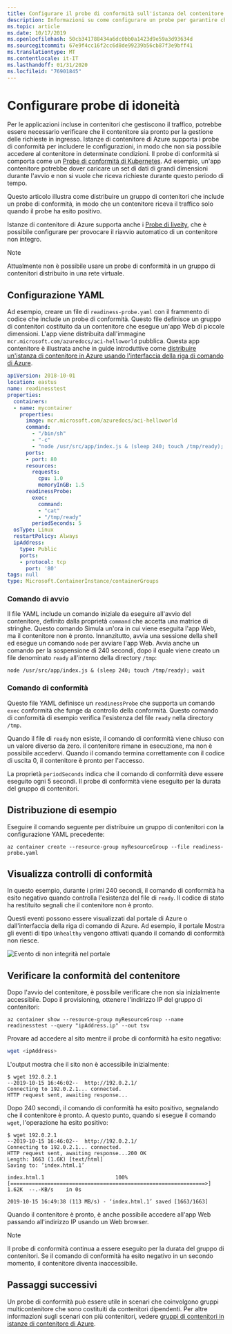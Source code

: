 ```yaml
---
title: Configurare il probe di conformità sull'istanza del contenitore
description: Informazioni su come configurare un probe per garantire che i contenitori nelle istanze di contenitore di Azure ricevano richieste solo quando sono pronte
ms.topic: article
ms.date: 10/17/2019
ms.openlocfilehash: 50cb341788434a6dc0bb0a1423d9e59a3d93634d
ms.sourcegitcommit: 67e9f4cc16f2cc6d8de99239b56cb87f3e9bff41
ms.translationtype: MT
ms.contentlocale: it-IT
ms.lasthandoff: 01/31/2020
ms.locfileid: "76901845"
---
```

# <a name="configure-readiness-probes"></a>Configurare probe di idoneità

Per le applicazioni incluse in contenitori che gestiscono il traffico, potrebbe essere necessario verificare che il contenitore sia pronto per la gestione delle richieste in ingresso. Istanze di contenitore di Azure supporta i probe di conformità per includere le configurazioni, in modo che non sia possibile accedere al contenitore in determinate condizioni. Il probe di conformità si comporta come un [Probe di conformità di Kubernetes](https://kubernetes.io/docs/tasks/configure-pod-container/configure-liveness-readiness-startup-probes/). Ad esempio, un'app contenitore potrebbe dover caricare un set di dati di grandi dimensioni durante l'avvio e non si vuole che riceva richieste durante questo periodo di tempo.

Questo articolo illustra come distribuire un gruppo di contenitori che include un probe di conformità, in modo che un contenitore riceva il traffico solo quando il probe ha esito positivo.

Istanze di contenitore di Azure supporta anche i [Probe di liveity](container-instances-liveness-probe.md), che è possibile configurare per provocare il riavvio automatico di un contenitore non integro.

> [!NOTE]
> Attualmente non è possibile usare un probe di conformità in un gruppo di contenitori distribuito in una rete virtuale.

## <a name="yaml-configuration"></a>Configurazione YAML

Ad esempio, creare un file di `readiness-probe.yaml` con il frammento di codice che include un probe di conformità. Questo file definisce un gruppo di contenitori costituito da un contenitore che esegue un'app Web di piccole dimensioni. L'app viene distribuita dall'immagine `mcr.microsoft.com/azuredocs/aci-helloworld` pubblica. Questa app contenitore è illustrata anche in guide introduttive come [distribuire un'istanza di contenitore in Azure usando l'interfaccia della riga di comando di Azure](container-instances-quickstart.md).

```yaml
apiVersion: 2018-10-01
location: eastus
name: readinesstest
properties:
  containers:
  - name: mycontainer
    properties:
      image: mcr.microsoft.com/azuredocs/aci-helloworld
      command:
        - "/bin/sh"
        - "-c"
        - "node /usr/src/app/index.js & (sleep 240; touch /tmp/ready); wait"
      ports:
      - port: 80
      resources:
        requests:
          cpu: 1.0
          memoryInGB: 1.5
      readinessProbe:
        exec:
          command:
          - "cat"
          - "/tmp/ready"
        periodSeconds: 5
  osType: Linux
  restartPolicy: Always
  ipAddress:
    type: Public
    ports:
    - protocol: tcp
      port: '80'
tags: null
type: Microsoft.ContainerInstance/containerGroups
```

### <a name="start-command"></a>Comando di avvio

Il file YAML include un comando iniziale da eseguire all'avvio del contenitore, definito dalla proprietà `command` che accetta una matrice di stringhe. Questo comando Simula un'ora in cui viene eseguita l'app Web, ma il contenitore non è pronto. Innanzitutto, avvia una sessione della shell ed esegue un comando `node` per avviare l'app Web. Avvia anche un comando per la sospensione di 240 secondi, dopo il quale viene creato un file denominato `ready` all'interno della directory `/tmp`:

```console
node /usr/src/app/index.js & (sleep 240; touch /tmp/ready); wait
```

### <a name="readiness-command"></a>Comando di conformità

Questo file YAML definisce un `readinessProbe` che supporta un comando `exec` conformità che funge da controllo della conformità. Questo comando di conformità di esempio verifica l'esistenza del file `ready` nella directory `/tmp`.

Quando il file di `ready` non esiste, il comando di conformità viene chiuso con un valore diverso da zero. il contenitore rimane in esecuzione, ma non è possibile accedervi. Quando il comando termina correttamente con il codice di uscita 0, il contenitore è pronto per l'accesso. 

La proprietà `periodSeconds` indica che il comando di conformità deve essere eseguito ogni 5 secondi. Il probe di conformità viene eseguito per la durata del gruppo di contenitori.

## <a name="example-deployment"></a>Distribuzione di esempio

Eseguire il comando seguente per distribuire un gruppo di contenitori con la configurazione YAML precedente:

```azurecli-interactive
az container create --resource-group myResourceGroup --file readiness-probe.yaml
```

## <a name="view-readiness-checks"></a>Visualizza controlli di conformità

In questo esempio, durante i primi 240 secondi, il comando di conformità ha esito negativo quando controlla l'esistenza del file di `ready`. Il codice di stato ha restituito segnali che il contenitore non è pronto.

Questi eventi possono essere visualizzati dal portale di Azure o dall'interfaccia della riga di comando di Azure. Ad esempio, il portale Mostra gli eventi di tipo `Unhealthy` vengono attivati quando il comando di conformità non riesce. 

![Evento di non integrità nel portale][portal-unhealthy]

## <a name="verify-container-readiness"></a>Verificare la conformità del contenitore

Dopo l'avvio del contenitore, è possibile verificare che non sia inizialmente accessibile. Dopo il provisioning, ottenere l'indirizzo IP del gruppo di contenitori:

```azurecli
az container show --resource-group myResourceGroup --name readinesstest --query "ipAddress.ip" --out tsv
```

Provare ad accedere al sito mentre il probe di conformità ha esito negativo:

```bash
wget <ipAddress>
```

L'output mostra che il sito non è accessibile inizialmente:
```
$ wget 192.0.2.1
--2019-10-15 16:46:02--  http://192.0.2.1/
Connecting to 192.0.2.1... connected.
HTTP request sent, awaiting response... 
```

Dopo 240 secondi, il comando di conformità ha esito positivo, segnalando che il contenitore è pronto. A questo punto, quando si esegue il comando `wget`, l'operazione ha esito positivo:

```
$ wget 192.0.2.1
--2019-10-15 16:46:02--  http://192.0.2.1/
Connecting to 192.0.2.1... connected.
HTTP request sent, awaiting response...200 OK
Length: 1663 (1.6K) [text/html]
Saving to: ‘index.html.1’

index.html.1                       100%[===============================================================>]   1.62K  --.-KB/s    in 0s      

2019-10-15 16:49:38 (113 MB/s) - ‘index.html.1’ saved [1663/1663] 
```

Quando il contenitore è pronto, è anche possibile accedere all'app Web passando all'indirizzo IP usando un Web browser.

> [!NOTE]
> Il probe di conformità continua a essere eseguito per la durata del gruppo di contenitori. Se il comando di conformità ha esito negativo in un secondo momento, il contenitore diventa inaccessibile. 
> 

## <a name="next-steps"></a>Passaggi successivi

Un probe di conformità può essere utile in scenari che coinvolgono gruppi multicontenitore che sono costituiti da contenitori dipendenti. Per altre informazioni sugli scenari con più contenitori, vedere [gruppi di contenitori in istanze di contenitore di Azure](container-instances-container-groups.md).

<!-- IMAGES -->
[portal-unhealthy]: ./media/container-instances-readiness-probe/readiness-probe-failed.png
